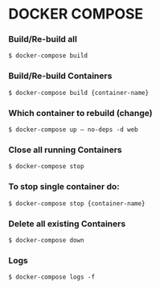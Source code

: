 # DOCKER COMPOSE

### Build/Re-build all

```
$ docker-compose build
```

### Build/Re-build Containers

```
$ docker-compose build {container-name}
```

### Which container to rebuild (change)

```
$ docker-compose up — no-deps -d web
```

### Close all running Containers

```
$ docker-compose stop
```

### To stop single container do:

```
$ docker-compose stop {container-name}
```

### Delete all existing Containers

```
$ docker-compose down
```

### Logs

```
$ docker-compose logs -f
```